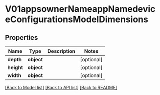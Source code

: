 # V01appsownerNameappNamedeviceConfigurationsModelDimensions

## Properties
Name | Type | Description | Notes
------------ | ------------- | ------------- | -------------
**depth** | **object** |  | [optional] 
**height** | **object** |  | [optional] 
**width** | **object** |  | [optional] 

[[Back to Model list]](../README.md#documentation-for-models) [[Back to API list]](../README.md#documentation-for-api-endpoints) [[Back to README]](../README.md)



